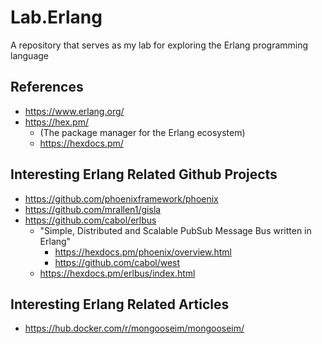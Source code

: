 # Lab.Erlang
A repository that serves as my lab for exploring the Erlang programming language

## References
- https://www.erlang.org/
- https://hex.pm/
  + (The package manager for the Erlang ecosystem)
  + https://hexdocs.pm/


## Interesting Erlang Related Github Projects
- https://github.com/phoenixframework/phoenix
- https://github.com/mrallen1/gisla
- https://github.com/cabol/erlbus
  + "Simple, Distributed and Scalable PubSub Message Bus written in Erlang"
    * https://hexdocs.pm/phoenix/overview.html
    * https://github.com/cabol/west
  + https://hexdocs.pm/erlbus/index.html


## Interesting Erlang Related Articles
- https://hub.docker.com/r/mongooseim/mongooseim/


